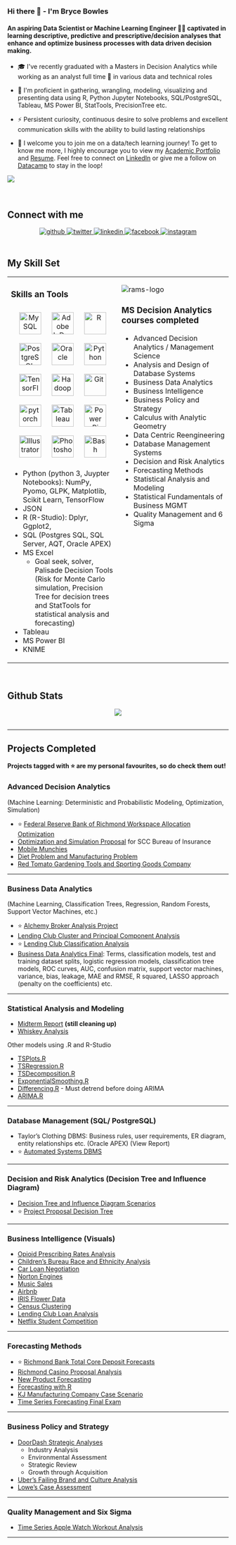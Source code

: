 <!--
**bryce-bowles/bryce-bowles** is a ✨ _special_ ✨ repository because its `README.md` (this file) appears on your GitHub profile.

Here are some ideas to get you started:

- 🔭 I’m currently working on ...
- 🌱 I’m currently learning ...

- 👯 I’m looking to collaborate on ...
- 🤔 I’m looking for help with ...
- 💬 Ask me about ...
- 📫 How to reach me: ...
- 😄 Pronouns: ...
- ⚡ Fun fact: ...
-->


<!--
- <div align="center">
- <img src="https://rishavanand.github.io/static/images/greetings.gif" align="center" style="width: 100%" />
- </div>  
-->

### Hi there 👋 - I'm Bryce Bowles
#### An aspiring Data Scientist or Machine Learning Engineer 👨‍💻 captivated in learning descriptive, predictive and prescriptive/decision analyses that enhance and optimize business processes with data driven decision making.   
  

- 🎓 I've recently graduated with a Masters in Decision Analytics while working as an analyst full time 💼 in various data and technical roles  
  

- 🌱 I'm proficient in gathering, wrangling, modeling, visualizing and presenting data using R, Python Jupyter Notebooks, SQL/PostgreSQL, Tableau, MS Power BI, StatTools, PrecisionTree etc.  
  

- ⚡ Persistent curiosity, continuous desire to solve problems and excellent communication skills with the ability to build lasting relationships  
  

- 📶 I welcome you to join me on a data/tech learning journey! To get to know me more, I highly encourage you to view my [Academic Portfolio](Bryce_Bowles_CV.pdf) and [Resume](Bryce_Bowles_Resume.pdf). Feel free to connect on [LinkedIn](https://linkedin.com/in/kennethleungty) or give me a follow on [Datacamp](https://www.datacamp.com/profile/bowlesbe) to stay in the loop!
  
![](https://komarev.com/ghpvc/?username=bryce-bowles&color=green)

<br/>  

## Connect with me  
<div align="center">
<a href="https://github.com/bryce-bowles" target="_blank">
<img src=https://img.shields.io/badge/github-%2324292e.svg?&style=for-the-badge&logo=github&logoColor=white alt=github style="margin-bottom: 5px;" />
</a>
<a href="https://twitter.com/Brizzy_bowles" target="_blank">
<img src=https://img.shields.io/badge/twitter-%2300acee.svg?&style=for-the-badge&logo=twitter&logoColor=white alt=twitter style="margin-bottom: 5px;" />
</a>
<a href="https://linkedin.com/in/bryce-bowles" target="_blank">
<img src=https://img.shields.io/badge/linkedin-%231E77B5.svg?&style=for-the-badge&logo=linkedin&logoColor=white alt=linkedin style="margin-bottom: 5px;" />
</a>
<a href="https://www.facebook.com/bbowles17" target="_blank">
<img src=https://img.shields.io/badge/facebook-%232E87FB.svg?&style=for-the-badge&logo=facebook&logoColor=white alt=facebook style="margin-bottom: 5px;" />
</a>
<a href="https://instagram.com/bryce_bowles" target="_blank">
<img src=https://img.shields.io/badge/instagram-%23000000.svg?&style=for-the-badge&logo=instagram&logoColor=white alt=instagram style="margin-bottom: 5px;" />
</a>  
</div>  
  

<br/>  


## My Skill Set  
<table><tr><td valign="top" width="50%">



### Skills an Tools 
<div align="center">  
<img style="margin: 10px" src="https://profilinator.rishav.dev/skills-assets/mysql-original-wordmark.svg" alt="MySQL" height="50" />  
<img style="margin: 10px" src="https://profilinator.rishav.dev/skills-assets/adobeindesign.svg" alt="Adobe InDesign" height="50" />  
<img style="margin: 10px" src="https://profilinator.rishav.dev/skills-assets/r.svg" alt="R" height="50" />  
<img style="margin: 10px" src="https://profilinator.rishav.dev/skills-assets/postgresql-original-wordmark.svg" alt="PostgreSQL" height="50" />  
<img style="margin: 10px" src="https://profilinator.rishav.dev/skills-assets/oracle-original.svg" alt="Oracle" height="50" />  
<img style="margin: 10px" src="https://profilinator.rishav.dev/skills-assets/python-original.svg" alt="Python" height="50" />  
<img style="margin: 10px" src="https://profilinator.rishav.dev/skills-assets/tensorflow-icon.svg" alt="TensorFlow" height="50" />  
<img style="margin: 10px" src="https://profilinator.rishav.dev/skills-assets/apache_hadoop-icon.svg" alt="Hadoop" height="50" />  
<img style="margin: 10px" src="https://profilinator.rishav.dev/skills-assets/git-scm-icon.svg" alt="Git" height="50" />  
<img style="margin: 10px" src="https://profilinator.rishav.dev/skills-assets/pytorch-icon.svg" alt="pytorch" height="50" />  
<img style="margin: 10px" src="https://profilinator.rishav.dev/skills-assets/tableau.svg" alt="Tableau" height="50" />  
<img style="margin: 10px" src="https://profilinator.rishav.dev/skills-assets/powerbi.png" alt="Power Bi" height="50" />  
<img style="margin: 10px" src="https://profilinator.rishav.dev/skills-assets/adobe_illustrator-icon.svg" alt="Illustrator" height="50" />  
<img style="margin: 10px" src="https://profilinator.rishav.dev/skills-assets/photoshop-plain.svg" alt="Photoshop" height="50" />  
<img style="margin: 10px" src="https://profilinator.rishav.dev/skills-assets/gnu_bash-icon.svg" alt="Bash" height="50" />  
</div>

* Python (python 3, Juypter Notebooks): NumPy, Pyomo, GLPK, Matplotlib, Scikit Learn, TensorFlow
* JSON
* R (R-Studio): Dplyr, Ggplot2, 
* SQL (Postgres SQL, SQL Server, AQT, Oracle APEX)
* MS Excel
  * Goal seek, solver, Palisade Decision Tools (Risk for Monte Carlo simulation, Precision Tree for decision trees and StatTools for statistical analysis and forecasting)
* Tableau
* MS Power BI
* KNIME

</td><td valign="top" width="50%">

![rams-logo](https://user-images.githubusercontent.com/65502025/150581184-d2fb9f91-94ec-4b0f-85e8-c2623c79e599.png)

### MS Decision Analytics courses completed 

* Advanced Decision Analytics / Management Science
* Analysis and Design of Database Systems
* Business Data Analytics
* Business Intelligence  
* Business Policy and Strategy
* Calculus with Analytic Geometry
* Data Centric Reengineering
* Database Management Systems
* Decision and Risk Analytics
* Forecasting Methods
* Statistical Analysis and Modeling
* Statistical Fundamentals of Business MGMT 
* Quality Management and 6 Sigma

</td></tr></table>  

<br/>  


## Github Stats  
<div align="center"><img src="https://github-readme-stats.vercel.app/api?username=bryce-bowles&show_icons=true&count_private=true&hide_border=true" align="center" /></div>  

<br/>  


----
## Projects Completed
**Projects tagged with :star: are my personal favourites, so do check them out!**
</div> 

### Advanced Decision Analytics 
(Machine Learning: Deterministic and Probabilistic Modeling, Optimization, Simulation) 
* :star: [Federal Reserve Bank of Richmond Workspace Allocation Optimization](https://github.com/bryce-bowles/office-workspace-optimization.git)
* [Optimization and Simulation Proposal](https://github.com/bryce-bowles/bryce-bowles/files/7901675/Final_Optimization-Simulation_Proposal.pdf) for SCC Bureau of Insurance 
* [Mobile Munchies](https://github.com/bryce-bowles/mobile-munchies)
* [Diet Problem and Manufacturing Problem](https://github.com/bryce-bowles/bryce-bowles/files/7901694/HW.2.Modeling.and.Solving.LPs.pdf)
* [Red Tomato Gardening Tools and Sporting Goods Company](https://github.com/bryce-bowles/bryce-bowles/files/7901690/HW.3.LP.Modeling.and.Sensitivity.pdf)
 
----------

### Business Data Analytics 
(Machine Learning, Classification Trees, Regression, Random Forests, Support Vector Machines, etc.)
* :star: [Alchemy Broker Analysis Project](https://github.com/bryce-bowles/alchemy-broker-modeling.git)
* [Lending Club Cluster and Principal Component Analysis](https://github.com/bryce-bowles/lending-club-pca-cluster.git)
* :star: [Lending Club Classification Analysis](https://github.com/bryce-bowles/lending-club-classification.git) 
* [Business Data Analytics Final](https://github.com/bryce-bowles/business-data-analytics.git): Terms, classification models, test and training dataset splits, logistic regression models, classification tree models, ROC curves, AUC, confusion matrix, support vector machines, variance, bias, leakage, MAE and RMSE, R squared, LASSO approach (penalty on the coefficients) etc.
----------

### Statistical Analysis and Modeling
* [Midterm Report](https://github.com/bryce-bowles/statistical-modeling-R.git) **(still cleaning up)**
* [Whiskey Analysis](https://github.com/bryce-bowles/whiskey-prediction.git)

Other models using .R and R-Studio
*	[TSPlots.R](https://github.com/bryce-bowles/ts-plots.R.git) 
*	[TSRegression.R](https://github.com/bryce-bowles/ts-regression.R.git) 
*	[TSDecomposition.R](https://github.com/bryce-bowles/ts-decomposition.R.git)
*	[ExponentialSmoothing.R](https://github.com/bryce-bowles/ts-exponential-smoothing.git) 
*	[Differencing.R](https://github.com/bryce-bowles/differencing.git) - Must detrend before doing ARIMA
*	[ARIMA.R](https://github.com/bryce-bowles/arima-r.git) 
---------

### Database Management (SQL/ PostgreSQL)
* Taylor’s Clothing DBMS: Business rules, user requirements, ER diagram, entity relationships etc. (Oracle APEX)
(View Report)
* :star: [Automated Systems DBMS](https://github.com/bryce-bowles/scc-work-dbms.git)
---------

### Decision and Risk Analytics (Decision Tree and Influence Diagram)
* [Decision Tree and Influence Diagram Scenarios](https://github.com/bryce-bowles/decision-tree-midterm.git)
* :star: [Project Proposal Decision Tree](https://github.com/bryce-bowles/career-change-decision-tree.git)
---------

### Business Intelligence (Visuals)
* [Opioid Prescribing Rates Analysis](https://github.com/bryce-bowles/opioid-prescribing-rates.git)
* [Children’s Bureau Race and Ethnicity Analysis](https://github.com/bryce-bowles/childrens-bureau-race-analysis.git)
* [Car Loan Negotiation](https://github.com/bryce-bowles/car-loan-negotiation_goal-seek.git)
* [Norton Engines](https://github.com/bryce-bowles/norton-engines.git)
* [Music Sales](https://github.com/bryce-bowles/music-sales.git)
* [Airbnb](https://github.com/bryce-bowles/airbnb.git)
* [IRIS Flower Data](https://github.com/bryce-bowles/iris-flower.git)
* [Census Clustering](https://github.com/bryce-bowles/census-clustering.git)
* [Lending Club Loan Analysis](https://github.com/bryce-bowles/lending-club-loan-analysis.git) 
* [Netflix Student Competition](https://github.com/bryce-bowles/netflix-student-competition.git)
---------
 
### Forecasting Methods
* :star: [Richmond Bank Total Core Deposit Forecasts](https://github.com/bryce-bowles/tsf-richmond-bank.git)
* [Richmond Casino Proposal Analysis](https://github.com/bryce-bowles/richmond-casino-analysis.git)
* [New Product Forecasting](https://github.com/bryce-bowles/new-product-forecasting-concepts.git)
* [Forecasting with R](https://github.com/bryce-bowles/forecasting_with_R.git)
* [KJ Manufacturing Company Case Scenario](https://github.com/bryce-bowles/KJ-manufacturing-TSF.git)
* [Time Series Forecasting Final Exam](https://github.com/bryce-bowles/forecasting-final-exam.git)
---------

### Business Policy and Strategy
* [DoorDash Strategic Analyses](https://github.com/bryce-bowles/doordash-strategic-analysis.git)
  * Industry Analysis
  * Environmental Assessment
  * Strategic Review
  * Growth through Acquisition
* [Uber’s Failing Brand and Culture Analysis](https://github.com/bryce-bowles/uber-culture.git)
* [Lowe’s Case Assessment](https://github.com/bryce-bowles/lowes-case-assessment.git)
---------

### Quality Management and Six Sigma
* [Time Series Apple Watch Workout Analysis](https://github.com/bryce-bowles/TS-Apple_Watch_Data)
---------

<!--

## Portfolio Contents
1. [Computer Vision](#computer-vision)
2. [Data Extraction and Web Scraping](#data-extraction-and-web-scraping)
3. [Data Science Certification Guides](#data-science-certification-guides)
4. [Data Science Tools](#data-science-tools)

___
<a name="computer-vision"></a>
## Computer Vision :eye_speech_bubble:
| Title | Article | Repo |
| --- | --- | --- |
| Classifying Images of Alcoholic Beverages with fast.ai v2 | [:link:](https://towardsdatascience.com/classifying-images-of-alcoholic-beverages-with-fast-ai-34c4560b5543?sk=d0efa0e6b6d214c52b337a0381a4fd3d) | [:link:](https://github.com/kennethleungty/Alcohol-Image-Classifier-fastai) |
| Russian Car Plate Detection with OpenCV and TesseractOCR | [:link:](https://towardsdatascience.com/russian-car-plate-detection-with-opencv-and-tesseractocr-dce3d3f9ff5c?sk=263f4351c3c2c5cd9c60a4469b9dab08) | [:link:](https://github.com/kennethleungty/Car-Plate-Detection-OpenCV-TesseractOCR) |
| Evaluate OCR Output Quality with Character Error Rate (CER) and Word Error Rate (WER) | [:link:](https://towardsdatascience.com/evaluating-ocr-output-quality-with-character-error-rate-cer-and-word-error-rate-wer-853175297510?sk=9b76f0a994edc90c105f71ac2f7d725f) | [:link:](https://github.com/kennethleungty/OCR-Metrics-CER-WER) |
| Top Python libraries for Image Augmentation in Computer Vision | [:link:](https://towardsdatascience.com/top-python-libraries-for-image-augmentation-in-computer-vision-2566bed0533e?sk=a45cb5c2070f8434f876d48597addd33) | [:link:](https://github.com/kennethleungty/Image-Augmentation-Libraries) |
| :star: PyTorch Ignite Tutorial - Classifying Tiny ImageNet with EfficientNet | [:link:](https://towardsdatascience.com/pytorch-ignite-classifying-tiny-imagenet-with-efficientnet-e5b1768e5e8f?sk=505c5489f67772912e40ce0ed67bba20) | [:link:](https://github.com/kennethleungty/PyTorch-Tiny-ImageNet-Classification) |

___
<a name="data-extraction-and-web-scraping"></a>
-->
